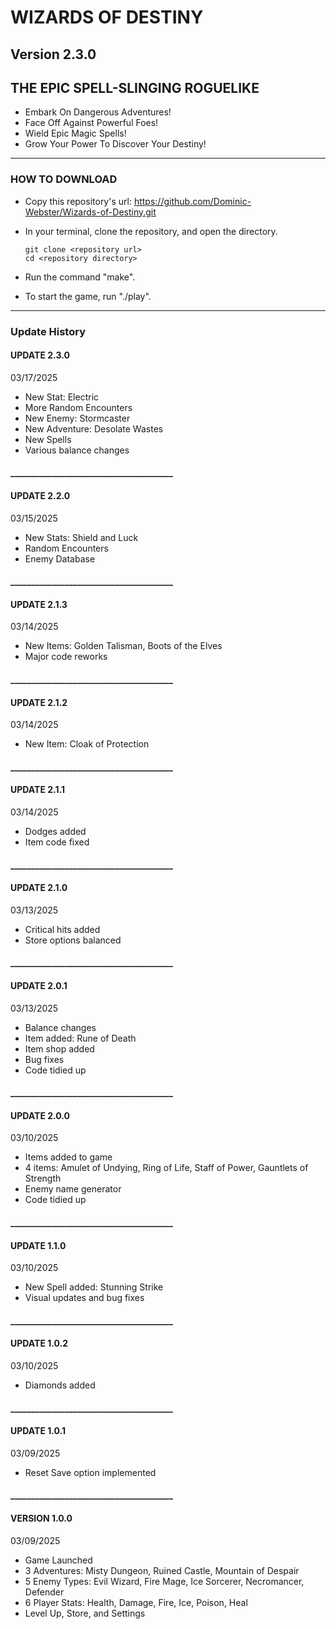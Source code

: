 # WIZARDS OF DESTINY
## Version 2.3.0

## THE EPIC SPELL-SLINGING ROGUELIKE

- Embark On Dangerous Adventures!
- Face Off Against Powerful Foes!
- Wield Epic Magic Spells!
- Grow Your Power To Discover Your Destiny!

---

### HOW TO DOWNLOAD

- Copy this repository's url: https://github.com/Dominic-Webster/Wizards-of-Destiny.git
- In your terminal, clone the repository, and open the directory.

    ```console
    git clone <repository url>
    cd <repository directory>
    ```

- Run the command "make".
- To start the game, run "./play".

---

### Update History

#### UPDATE 2.3.0
03/17/2025
- New Stat: Electric
- More Random Encounters
- New Enemy: Stormcaster
- New Adventure: Desolate Wastes
- New Spells
- Various balance changes

#### _______________________________________

#### UPDATE 2.2.0
03/15/2025
- New Stats: Shield and Luck
- Random Encounters
- Enemy Database

#### _______________________________________

#### UPDATE 2.1.3
03/14/2025
- New Items: Golden Talisman, Boots of the Elves
- Major code reworks

#### _______________________________________

#### UPDATE 2.1.2
03/14/2025
- New Item: Cloak of Protection

#### _______________________________________


#### UPDATE 2.1.1
03/14/2025
- Dodges added
- Item code fixed

#### _______________________________________

#### UPDATE 2.1.0
03/13/2025
- Critical hits added
- Store options balanced

#### _______________________________________

#### UPDATE 2.0.1
03/13/2025
- Balance changes
- Item added: Rune of Death
- Item shop added
- Bug fixes
- Code tidied up

#### _______________________________________

#### UPDATE 2.0.0
03/10/2025
- Items added to game
- 4 items: Amulet of Undying, Ring of Life, Staff of Power, Gauntlets of Strength
- Enemy name generator
- Code tidied up

#### _______________________________________

#### UPDATE 1.1.0
03/10/2025
- New Spell added: Stunning Strike
- Visual updates and bug fixes

#### _______________________________________

#### UPDATE 1.0.2
03/10/2025
- Diamonds added

#### _______________________________________

#### UPDATE 1.0.1
03/09/2025
- Reset Save option implemented

#### _______________________________________

#### VERSION 1.0.0
03/09/2025
- Game Launched
- 3 Adventures: Misty Dungeon, Ruined Castle, Mountain of Despair
- 5 Enemy Types: Evil Wizard, Fire Mage, Ice Sorcerer, Necromancer, Defender
- 6 Player Stats: Health, Damage, Fire, Ice, Poison, Heal
- Level Up, Store, and Settings